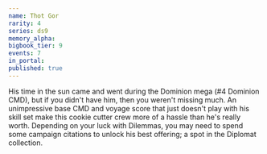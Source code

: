 ```yaml
---
name: Thot Gor
rarity: 4
series: ds9
memory_alpha:
bigbook_tier: 9
events: 7
in_portal:
published: true
---
```


His time in the sun came and went during the Dominion mega (#4 Dominion CMD), but if you didn't have him, then you weren't missing much. An unimpressive base CMD and voyage score that just doesn't play with his skill set make this cookie cutter crew more of a hassle than he's really worth. Depending on your luck with Dilemmas, you may need to spend some campaign citations to unlock his best offering; a spot in the Diplomat collection.
